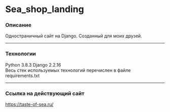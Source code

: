 # Sea_shop_landing


### Описание

Одностраничный сайт на Django. Созданный для моих друзей.

***
### Технологии
Python 3.8.3 Django 2.2.16  
Весь стек используемых технологий перечислен в файле requirements.txt
***

### Ссылка на действующий сайт
https://taste-of-sea.ru/

